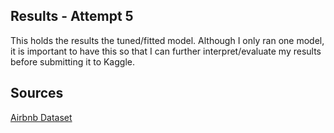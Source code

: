 ## Results - Attempt 5

This holds the results the tuned/fitted model. Although I only ran one model, it is important to have this so that I can further interpret/evaluate my results before submitting it to Kaggle.

## Sources

[Airbnb Dataset](https://www.kaggle.com/competitions/classification-spring-2024-airbnb-super-host/data)



